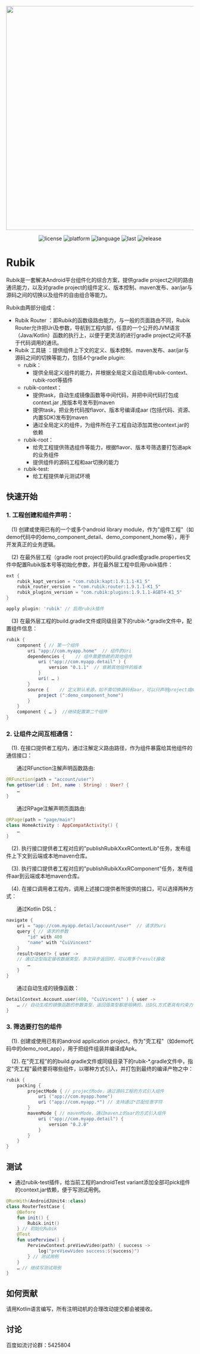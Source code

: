 
<div align="center">
  <p> <img width="600" src="https://user-images.githubusercontent.com/7745189/174275733-ff1ec56e-82ea-4c3b-86de-b2b07d258842.jpeg"> </p>

![license](https://img.shields.io/github/license/baidu/rubik.svg)
![platform](https://img.shields.io/badge/platform-Android-red)
![language](https://img.shields.io/github/languages/top/baidu/rubik)
![last](https://img.shields.io/github/last-commit/baidu/rubik.svg)
![release](https://img.shields.io/github/v/release/baidu/rubik?display_name=release)

</div>

# Rubik
Rubik是一套解决Android平台组件化的综合方案，提供gradle project之间的路由通讯能力，以及对gradle project的组件定义、版本控制、maven发布、aar/jar与源码之间的切换以及组件的自由组合等能力。

Rubik由两部分组成：
* Rubik Router ：即Rubik的函数级路由能力，与一般的页面路由不同，Rubik Router允许把Uri及参数，导航到工程内部，任意的一个公开的JVM语言（Java/Kotlin）函数的执行上，以便于更灵活的进行gradle project之间不基于代码调用的通讯。
* Rubik 工具链 ：提供组件上下文的定义、版本控制、maven发布、aar/jar与源码之间的切换等能力，包括4个gradle plugin:
    + rubik：
        - 提供全局定义组件的能力，并根据全局定义自动启用rubik-context、rubik-root等插件
    + rubik-context：
        - 提供task，自动生成镜像函数等中间代码，并把中间代码打包成context.jar ,按版本号发布到maven
        - 提供task，把业务代码按flavor、版本号编译成aar (包括代码、资源、内置SDK)发布到maven
        - 通过全局定义的组件，为组件所在子工程自动添加其他context.jar的依赖
    + rubik-root：
        - 给壳工程提供筛选组件等能力，根据flavor、版本号筛选要打包进apk的业务组件
        - 提供组件的源码工程和aar切换的能力
    + rubik-test:
        - 给工程提供单元测试环境

## 快速开始
### 1. 工程创建和组件声明：
&ensp;&ensp;(1) 创建或使用已有的一个或多个android library module，作为"组件工程"（如demo代码中的demo_component_detail、demo_component_home等），用于开发真正的业务逻辑。

&ensp;&ensp;(2) 在最外层工程（gradle root project)的build.gradle或gradle.properties文件中配置Rubik版本号等初始化参数，并在最外层工程中启用rubik插件：
```groovy
ext {
    rubik_kapt_version = "com.rubik:kapt:1.9.1.1-K1_5"   
    rubik_router_version = "com.rubik:router:1.9.1.1-K1_5"   
    rubik_plugins_version = "com.rubik:plugins:1.9.1.1-AGBT4-K1_5"  
} 

apply plugin: 'rubik' // 启用rubik插件
```

&ensp;&ensp;(3) 在最外层工程的build.gradle文件或同级目录下的rubik-*.gradle文件中，配置组件信息：
```groovy
rubik {
    component { // 第一个组件
        uri "app://com.myapp.home"  // 组件的Uri
        dependencies {    // 组件需要依赖的其他组件
            uri ("app://com.myapp.detail" ) { 
                version "0.1.1"  // 依赖其他组件的版本
            }
            uri( … ) 
        }
        source {    // 定义默认来源，如不需切换源码和aar，可以只声明project或maven
            project (":demo_component_home") 
        }
    }
    component { … }  //继续配置第二个组件
} 
```

### 2. 让组件之间互相通信：
&ensp;&ensp;(1). 在接口提供者工程内，通过注解定义路由路径，作为组件暴露给其他组件的通信接口：

&ensp;&ensp;&ensp;&ensp;通过RFunction注解声明函数路由:
```kotlin
@RFunction(path = "account/user") 
fun getUser(id : Int, name : String) : User? { 
    …
}
```

&ensp;&ensp;&ensp;&ensp;通过RPage注解声明页面路由:
```kotlin
@RPage(path = "page/main") 
class HomeActivity : AppCompatActivity() {
    … 
}
```
&ensp;&ensp;(2). 执行接口提供者工程对应的"publishRubikXxxRContextLib"任务，发布组件上下文到云端或本地maven仓库。

&ensp;&ensp;(3). 执行接口提供者工程对应的"publishRubikXxxRComponent"任务，发布组件aar到云端或本地maven仓库。

&ensp;&ensp;(4). 在接口调用者工程内，调用上述接口提供者所提供的接口，可以选择两种方式：

&ensp;&ensp;&ensp;&ensp;通过Kotlin DSL：
```kotlin
navigate {
    uri = "app://com.myapp.detail/account/user"  // 请求的uri
    query { // 请求的参数
        "id" with 400
        "name" with "CuiVincent" 
    }
    result<User?> { user -> 
    // 通过泛型指定接收数据类型，多次异步返回时，可以用多个result接收
        …
    }
} 
```

&ensp;&ensp;&ensp;&ensp;通过自动生成的镜像函数：
```kotlin
DetailContext.Account.user(400, "CuiVincent" ) { user ->
    … // 自动生成的镜像函数的参数类型、返回值类型都是明确的，比DSL方式更具有约束力
}
```

### 3. 筛选要打包的组件
&ensp;&ensp;(1). 创建或使用已有的android application project，作为"壳工程"（如demo代码中的demo_root_app），用于把组件组装并编译成Apk。

&ensp;&ensp;(2). 在"壳工程"的的build.gradle文件或同级目录下的rubik-*.gradle文件中，指定"壳工程"最终要将哪些组件，以哪种方式引入，并打包到最终的编译产物之中：
```groovy
rubik {	
    packing {
        projectMode { // projectMode，通过源码工程的方式引入组件
            uri ("app://com.myapp.home")
            uri ("app://com.myapp.*") // 支持通过*匹配任意字符
        }
        mavenMode { // mavenMode，通过maven上的aar的方式引入组件
            uri ("app://com.myapp.detail") {
                version "0.2.0" 
            }
        }
    }
} 
```
## 测试
* 通过rubik-test插件，给当前工程的androidTest variant添加全部可pick组件的context.jar依赖，便于写测试用例。
```kotlin
@RunWith(AndroidJUnit4::class)
class RouterTestCase {
    @Before
    fun init() {
        Rubik.init()
    } // 初始化Rubik
    @Test
    fun usePerview() {
        PerviewContext.preViewVideo(path) { success ->
            log("preViewVideo success:${success}")
        } // 测试用例
    }
    … // 继续写测试用例
}

```

## 如何贡献
请用Kotlin语言编写，所有注明动机的合理改动提交都会被接收。


## 讨论
百度如流讨论群：5425804
